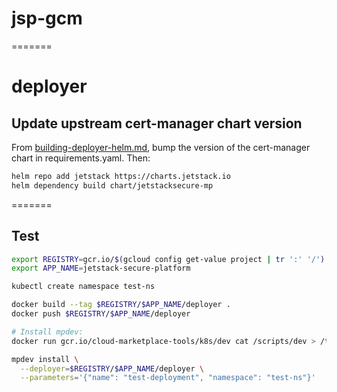 
# jsp-gcm
=======

# deployer

## Update upstream cert-manager chart version

From
[building-deployer-helm.md](https://github.com/GoogleCloudPlatform/marketplace-k8s-app-tools/blob/master/docs/building-deployer-helm.md),
bump the version of the cert-manager chart in requirements.yaml. Then:

```sh
helm repo add jetstack https://charts.jetstack.io
helm dependency build chart/jetstacksecure-mp
```

=======
## Test

```sh
export REGISTRY=gcr.io/$(gcloud config get-value project | tr ':' '/')
export APP_NAME=jetstack-secure-platform

kubectl create namespace test-ns

docker build --tag $REGISTRY/$APP_NAME/deployer .
docker push $REGISTRY/$APP_NAME/deployer

# Install mpdev:
docker run gcr.io/cloud-marketplace-tools/k8s/dev cat /scripts/dev > /tmp/mpdev && install /tmp/mpdev ~/bin

mpdev install \
  --deployer=$REGISTRY/$APP_NAME/deployer \
  --parameters='{"name": "test-deployment", "namespace": "test-ns"}'
```
